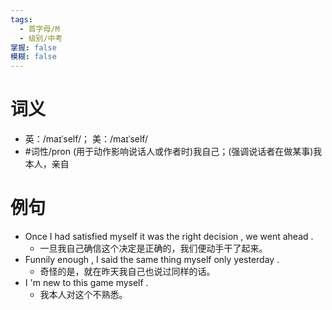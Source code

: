 ```yaml
---
tags:
  - 首字母/M
  - 级别/中考
掌握: false
模糊: false
---
```

# 词义
- 英：/maɪˈself/； 美：/maɪˈself/
- #词性/pron  (用于动作影响说话人或作者时)我自己；(强调说话者在做某事)我本人，亲自
# 例句
- Once I had satisfied myself it was the right decision , we went ahead .
	- 一旦我自己确信这个决定是正确的，我们便动手干了起来。
- Funnily enough , I said the same thing myself only yesterday .
	- 奇怪的是，就在昨天我自己也说过同样的话。
- I 'm new to this game myself .
	- 我本人对这个不熟悉。
